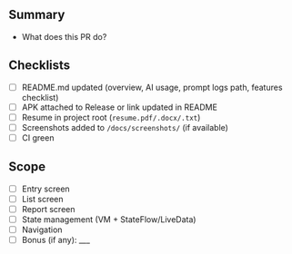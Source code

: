 ## Summary
- What does this PR do?

## Checklists
- [ ] README.md updated (overview, AI usage, prompt logs path, features checklist)
- [ ] APK attached to Release or link updated in README
- [ ] Resume in project root (`resume.pdf/.docx/.txt`)
- [ ] Screenshots added to `/docs/screenshots/` (if available)
- [ ] CI green

## Scope
- [ ] Entry screen
- [ ] List screen
- [ ] Report screen
- [ ] State management (VM + StateFlow/LiveData)
- [ ] Navigation
- [ ] Bonus (if any): ___
